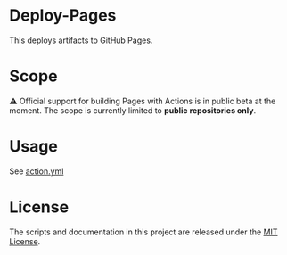 # Deploy-Pages

This deploys artifacts to GitHub Pages.

# Scope

⚠️ Official support for building Pages with Actions is in public beta at the moment. The scope is currently limited to **public repositories only**.

# Usage

See [action.yml](action.yml)

<!-- TODO: document custom workflow -->

# License

The scripts and documentation in this project are released under the [MIT License](LICENSE).
